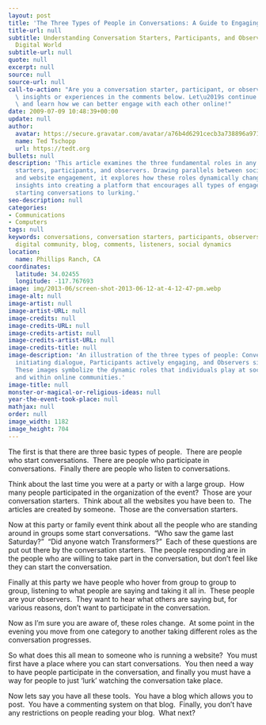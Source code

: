 ```yaml
---
layout: post
title: 'The Three Types of People in Conversations: A Guide to Engaging Your Audience'
title-url: null
subtitle: Understanding Conversation Starters, Participants, and Observers in the
  Digital World
subtitle-url: null
quote: null
excerpt: null
source: null
source-url: null
call-to-action: "Are you a conversation starter, participant, or observer? Share your\
  \ insights or experiences in the comments below. Let\u2019s continue the conversation\
  \ and learn how we can better engage with each other online!"
date: 2009-07-09 10:48:39+00:00
update: null
author:
  avatar: https://secure.gravatar.com/avatar/a76b4d6291cecb3a738896a971bfb903?s=512&d=mp&r=g
  name: Ted Tschopp
  url: https://tedt.org
bullets: null
description: 'This article examines the three fundamental roles in any conversation:
  starters, participants, and observers. Drawing parallels between social gatherings
  and website engagement, it explores how these roles dynamically change and offers
  insights into creating a platform that encourages all types of engagement, from
  starting conversations to lurking.'
seo-description: null
categories:
- Communications
- Computers
tags: null
keywords: conversations, conversation starters, participants, observers, website engagement,
  digital community, blog, comments, listeners, social dynamics
location:
  name: Phillips Ranch, CA
coordinates:
  latitude: 34.02455
  longitude: -117.767693
image: img/2013-06/screen-shot-2013-06-12-at-4-12-47-pm.webp
image-alt: null
image-artist: null
image-artist-URL: null
image-credits: null
image-credits-URL: null
image-credits-artist: null
image-credits-artist-URL: null
image-credits-title: null
image-description: 'An illustration of the three types of people: Conversation Starters
  initiating dialogue, Participants actively engaging, and Observers silently listening.
  These images symbolize the dynamic roles that individuals play at social events
  and within online communities.'
image-title: null
monster-or-magical-or-religious-ideas: null
year-the-event-took-place: null
mathjax: null
order: null
image_width: 1182
image_height: 704
---
```

The first is that there are three basic types of people.  There are people who start conversations.  There are people who participate in conversations.  Finally there are people who listen to conversations.

Think about the last time you were at a party or with a large group.  How many people participated in the organization of the event?  Those are your conversation starters.  Think about all the websites you have been to.  The articles are created by someone.  Those are the conversation starters.

Now at this party or family event think about all the people who are standing around in groups some start conversations.  “Who saw the game last Saturday?”  “Did anyone watch Transformers?”  Each of these questions are put out there by the conversation starters.  The people responding are in the people who are willing to take part in the conversation, but don’t feel like they can start the conversation.

Finally at this party we have people who hover from group to group to group, listening to what people are saying and taking it all in.  These people are your observers.  They want to hear what others are saying but, for various reasons, don’t want to participate in the conversation.

Now as I’m sure you are aware of, these roles change.  At some point in the evening you move from one category to another taking different roles as the conversation progresses.

So what does this all mean to someone who is running a website?  You must first have a place where you can start conversations.  You then need a way to have people participate in the conversation, and finally you must have a way for people to just ‘lurk’ watching the conversation take place.

Now lets say you have all these tools.  You have a blog which allows you to post.  You have a commenting system on that blog.  Finally, you don’t have any restrictions on people reading your blog.  What next?